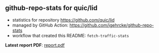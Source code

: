 ## github-repo-stats for quic/lid

- statistics for repository https://github.com/quic/lid
- managed by GitHub Action: https://github.com/jgehrcke/github-repo-stats
- workflow that created this README: `fetch-traffic-stats`

**Latest report PDF**: [report.pdf](https://github.com/njjetha/github-traffic/raw/github-repo-stats/quic/lid/latest-report/report.pdf)


